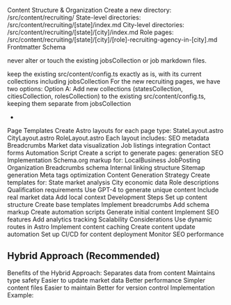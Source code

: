 Content Structure & Organization
Create a new directory: /src/content/recruiting/
State-level directories: /src/content/recruiting/[state]/index.md
City-level directories: /src/content/recruiting/[state]/[city]/index.md
Role pages: /src/content/recruiting/[state]/[city]/[role]-recruiting-agency-in-[city].md
Frontmatter Schema


 never alter or touch the existing jobsCollection or job markdown files. 

  keep the existing src/content/config.ts exactly as is, with its current collections including jobsCollection
For the new recruiting pages, we have two options:
Option A: Add new collections (statesCollection, citiesCollection, rolesCollection) to the existing src/content/config.ts, keeping them separate from jobsCollection


-
Page Templates
Create Astro layouts for each page type:
StateLayout.astro
CityLayout.astro
RoleLayout.astro
Each layout includes:
SEO metadata
Breadcrumbs
Market data visualization
Job listings integration
Contact forms
Automation Script
Create a script to generate pages:
generation
SEO Implementation
Schema.org markup for:
LocalBusiness
JobPosting
Organization
Breadcrumbs schema
Internal linking structure
Sitemap generation
Meta tags optimization
Content Generation Strategy
Create templates for:
State market analysis
City economic data
Role descriptions
Qualification requirements
Use GPT-4 to generate unique content
Include real market data
Add local context
Development Steps
Set up content structure
Create base templates
Implement breadcrumbs
Add schema markup
Create automation scripts
Generate initial content
Implement SEO features
Add analytics tracking
Scalability Considerations
Use dynamic routes in Astro
Implement content caching
Create content update automation
Set up CI/CD for content deployment
Monitor SEO performance

Hybrid Approach (Recommended)
-
Benefits of the Hybrid Approach:
Separates data from content
Maintains type safety
Easier to update market data
Better performance
Simpler content files
Easier to maintain
Better for version control
Implementation Example: